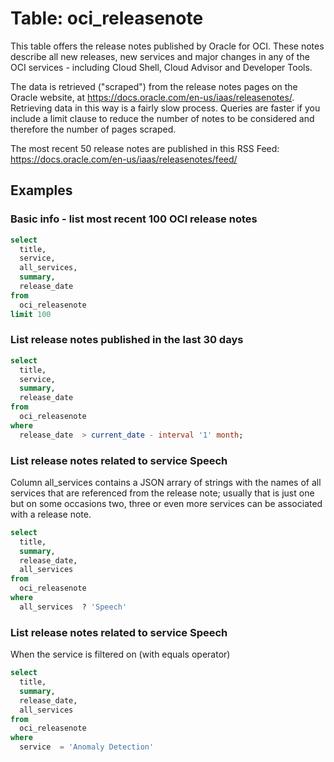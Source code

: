 # Table: oci_releasenote

This table offers the release notes published by Oracle for OCI. These notes describe all new releases, new services and major changes in any of the OCI services - including Cloud Shell, Cloud Advisor and Developer Tools.  

The data is retrieved ("scraped") from the release notes pages on the Oracle website, at https://docs.oracle.com/en-us/iaas/releasenotes/. Retrieving data in this way is a fairly slow process. Queries are faster if you include a limit clause to reduce the number of notes to be considered and therefore the number of pages scraped.

The most recent 50 release notes are published in this RSS Feed: https://docs.oracle.com/en-us/iaas/releasenotes/feed/

## Examples

### Basic info - list most recent 100 OCI release notes 

```sql
select 
  title,
  service, 
  all_services,
  summary, 
  release_date 
from 
  oci_releasenote 
limit 100  
```

### List release notes published in the last 30 days

```sql
select 
  title,
  service, 
  summary, 
  release_date 
from 
  oci_releasenote 
where 
  release_date  > current_date - interval '1' month;
```


### List release notes related to service Speech

Column all_services contains a JSON arrary of strings with the names of all services that are referenced from the release note; usually that is just one but on some occasions two, three or even more services can be associated with a release note. 

```sql
select 
  title,
  summary, 
  release_date,
  all_services 
from 
  oci_releasenote 
where 
  all_services  ? 'Speech' 
```

### List release notes related to service Speech

When the service is filtered on (with equals operator)

```sql
select 
  title,
  summary, 
  release_date,
  all_services 
from 
  oci_releasenote 
where 
  service  = 'Anomaly Detection' 
```
